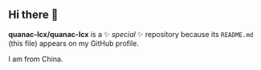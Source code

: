 ## Hi there 👋


**quanac-lcx/quanac-lcx** is a ✨ _special_ ✨ repository because its `README.md` (this file) appears on my GitHub profile.

I am from China.
<!--
Here are some ideas to get you started:

- 🔭 I’m currently working on ...
- 🌱 I’m currently learning ...
- 👯 I’m looking to collaborate on ...
- 🤔 I’m looking for help with ...
- 💬 Ask me about ...
- 📫 How to reach me: ...
- 😄 Pronouns: ...
- ⚡ Fun fact: ...
-->
